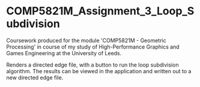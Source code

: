 # COMP5821M_Assignment_3_Loop_Subdivision

Coursework produced for the module 'COMP5821M - Geometric Processing' in course of my study of High-Performance Graphics and Games Engineering at the University of Leeds.

Renders a directed edge file, with a button to run the loop subdivision algorithm. The results can be viewed in the application and written out to a new directed edge file.
